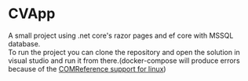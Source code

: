 # CVApp
A small project using .net core's razor pages and ef core  with MSSQL database.\
To run the project you can clone the repository and open the solution in visual studio and run it from there.(docker-compose will produce errors because of the [COMReference support for linux](https://github.com/dotnet/msbuild/issues/3986))
